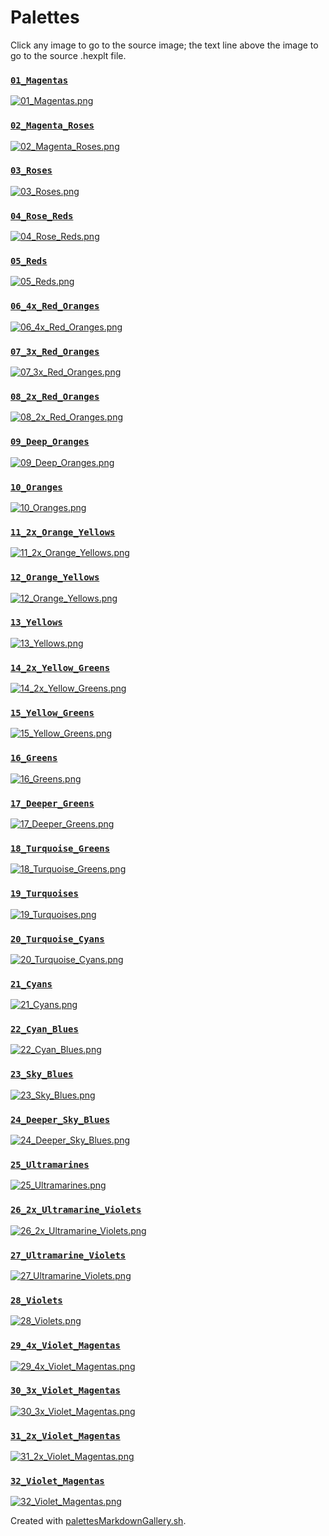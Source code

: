 # Palettes

Click any image to go to the source image; the text line above the image to go to the source .hexplt file.

### [`01_Magentas`](01_Magentas.hexplt)

[ ![01_Magentas.png](01_Magentas.png) ](01_Magentas.png)

### [`02_Magenta_Roses`](02_Magenta_Roses.hexplt)

[ ![02_Magenta_Roses.png](02_Magenta_Roses.png) ](02_Magenta_Roses.png)

### [`03_Roses`](03_Roses.hexplt)

[ ![03_Roses.png](03_Roses.png) ](03_Roses.png)

### [`04_Rose_Reds`](04_Rose_Reds.hexplt)

[ ![04_Rose_Reds.png](04_Rose_Reds.png) ](04_Rose_Reds.png)

### [`05_Reds`](05_Reds.hexplt)

[ ![05_Reds.png](05_Reds.png) ](05_Reds.png)

### [`06_4x_Red_Oranges`](06_4x_Red_Oranges.hexplt)

[ ![06_4x_Red_Oranges.png](06_4x_Red_Oranges.png) ](06_4x_Red_Oranges.png)

### [`07_3x_Red_Oranges`](07_3x_Red_Oranges.hexplt)

[ ![07_3x_Red_Oranges.png](07_3x_Red_Oranges.png) ](07_3x_Red_Oranges.png)

### [`08_2x_Red_Oranges`](08_2x_Red_Oranges.hexplt)

[ ![08_2x_Red_Oranges.png](08_2x_Red_Oranges.png) ](08_2x_Red_Oranges.png)

### [`09_Deep_Oranges`](09_Deep_Oranges.hexplt)

[ ![09_Deep_Oranges.png](09_Deep_Oranges.png) ](09_Deep_Oranges.png)

### [`10_Oranges`](10_Oranges.hexplt)

[ ![10_Oranges.png](10_Oranges.png) ](10_Oranges.png)

### [`11_2x_Orange_Yellows`](11_2x_Orange_Yellows.hexplt)

[ ![11_2x_Orange_Yellows.png](11_2x_Orange_Yellows.png) ](11_2x_Orange_Yellows.png)

### [`12_Orange_Yellows`](12_Orange_Yellows.hexplt)

[ ![12_Orange_Yellows.png](12_Orange_Yellows.png) ](12_Orange_Yellows.png)

### [`13_Yellows`](13_Yellows.hexplt)

[ ![13_Yellows.png](13_Yellows.png) ](13_Yellows.png)

### [`14_2x_Yellow_Greens`](14_2x_Yellow_Greens.hexplt)

[ ![14_2x_Yellow_Greens.png](14_2x_Yellow_Greens.png) ](14_2x_Yellow_Greens.png)

### [`15_Yellow_Greens`](15_Yellow_Greens.hexplt)

[ ![15_Yellow_Greens.png](15_Yellow_Greens.png) ](15_Yellow_Greens.png)

### [`16_Greens`](16_Greens.hexplt)

[ ![16_Greens.png](16_Greens.png) ](16_Greens.png)

### [`17_Deeper_Greens`](17_Deeper_Greens.hexplt)

[ ![17_Deeper_Greens.png](17_Deeper_Greens.png) ](17_Deeper_Greens.png)

### [`18_Turquoise_Greens`](18_Turquoise_Greens.hexplt)

[ ![18_Turquoise_Greens.png](18_Turquoise_Greens.png) ](18_Turquoise_Greens.png)

### [`19_Turquoises`](19_Turquoises.hexplt)

[ ![19_Turquoises.png](19_Turquoises.png) ](19_Turquoises.png)

### [`20_Turquoise_Cyans`](20_Turquoise_Cyans.hexplt)

[ ![20_Turquoise_Cyans.png](20_Turquoise_Cyans.png) ](20_Turquoise_Cyans.png)

### [`21_Cyans`](21_Cyans.hexplt)

[ ![21_Cyans.png](21_Cyans.png) ](21_Cyans.png)

### [`22_Cyan_Blues`](22_Cyan_Blues.hexplt)

[ ![22_Cyan_Blues.png](22_Cyan_Blues.png) ](22_Cyan_Blues.png)

### [`23_Sky_Blues`](23_Sky_Blues.hexplt)

[ ![23_Sky_Blues.png](23_Sky_Blues.png) ](23_Sky_Blues.png)

### [`24_Deeper_Sky_Blues`](24_Deeper_Sky_Blues.hexplt)

[ ![24_Deeper_Sky_Blues.png](24_Deeper_Sky_Blues.png) ](24_Deeper_Sky_Blues.png)

### [`25_Ultramarines`](25_Ultramarines.hexplt)

[ ![25_Ultramarines.png](25_Ultramarines.png) ](25_Ultramarines.png)

### [`26_2x_Ultramarine_Violets`](26_2x_Ultramarine_Violets.hexplt)

[ ![26_2x_Ultramarine_Violets.png](26_2x_Ultramarine_Violets.png) ](26_2x_Ultramarine_Violets.png)

### [`27_Ultramarine_Violets`](27_Ultramarine_Violets.hexplt)

[ ![27_Ultramarine_Violets.png](27_Ultramarine_Violets.png) ](27_Ultramarine_Violets.png)

### [`28_Violets`](28_Violets.hexplt)

[ ![28_Violets.png](28_Violets.png) ](28_Violets.png)

### [`29_4x_Violet_Magentas`](29_4x_Violet_Magentas.hexplt)

[ ![29_4x_Violet_Magentas.png](29_4x_Violet_Magentas.png) ](29_4x_Violet_Magentas.png)

### [`30_3x_Violet_Magentas`](30_3x_Violet_Magentas.hexplt)

[ ![30_3x_Violet_Magentas.png](30_3x_Violet_Magentas.png) ](30_3x_Violet_Magentas.png)

### [`31_2x_Violet_Magentas`](31_2x_Violet_Magentas.hexplt)

[ ![31_2x_Violet_Magentas.png](31_2x_Violet_Magentas.png) ](31_2x_Violet_Magentas.png)

### [`32_Violet_Magentas`](32_Violet_Magentas.hexplt)

[ ![32_Violet_Magentas.png](32_Violet_Magentas.png) ](32_Violet_Magentas.png)

Created with [palettesMarkdownGallery.sh](https://github.com/earthbound19/_ebDev/blob/master/scripts/imgAndVideo/palettesMarkdownGallery.sh).